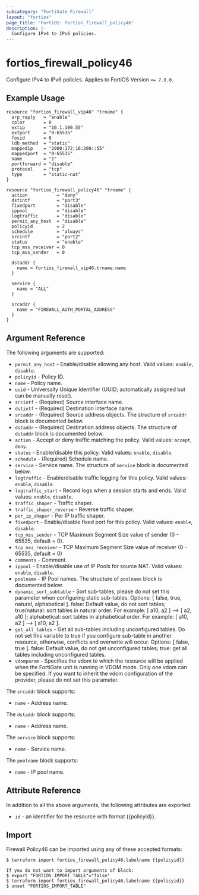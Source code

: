 ```yaml
---
subcategory: "FortiGate Firewall"
layout: "fortios"
page_title: "FortiOS: fortios_firewall_policy46"
description: |-
  Configure IPv4 to IPv6 policies.
---
```


# fortios_firewall_policy46
Configure IPv4 to IPv6 policies. Applies to FortiOS Version `<= 7.0.0`.

## Example Usage

```hcl
resource "fortios_firewall_vip46" "trname" {
  arp_reply   = "enable"
  color       = 0
  extip       = "10.1.100.55"
  extport     = "0-65535"
  fosid       = 0
  ldb_method  = "static"
  mappedip    = "2000:172:16:200::55"
  mappedport  = "0-65535"
  name        = "1"
  portforward = "disable"
  protocol    = "tcp"
  type        = "static-nat"
}

resource "fortios_firewall_policy46" "trname" {
  action           = "deny"
  dstintf          = "port3"
  fixedport        = "disable"
  ippool           = "disable"
  logtraffic       = "disable"
  permit_any_host  = "disable"
  policyid         = 2
  schedule         = "always"
  srcintf          = "port2"
  status           = "enable"
  tcp_mss_receiver = 0
  tcp_mss_sender   = 0

  dstaddr {
    name = fortios_firewall_vip46.trname.name
  }

  service {
    name = "ALL"
  }

  srcaddr {
    name = "FIREWALL_AUTH_PORTAL_ADDRESS"
  }
}
```

## Argument Reference

The following arguments are supported:

* `permit_any_host` - Enable/disable allowing any host. Valid values: `enable`, `disable`.
* `policyid` - Policy ID.
* `name` - Policy name.
* `uuid` - Universally Unique Identifier (UUID; automatically assigned but can be manually reset).
* `srcintf` - (Required) Source interface name.
* `dstintf` - (Required) Destination interface name.
* `srcaddr` - (Required) Source address objects. The structure of `srcaddr` block is documented below.
* `dstaddr` - (Required) Destination address objects. The structure of `dstaddr` block is documented below.
* `action` - Accept or deny traffic matching the policy. Valid values: `accept`, `deny`.
* `status` - Enable/disable this policy. Valid values: `enable`, `disable`.
* `schedule` - (Required) Schedule name.
* `service` - Service name. The structure of `service` block is documented below.
* `logtraffic` - Enable/disable traffic logging for this policy. Valid values: `enable`, `disable`.
* `logtraffic_start` - Record logs when a session starts and ends. Valid values: `enable`, `disable`.
* `traffic_shaper` - Traffic shaper.
* `traffic_shaper_reverse` - Reverse traffic shaper.
* `per_ip_shaper` - Per IP traffic shaper.
* `fixedport` - Enable/disable fixed port for this policy. Valid values: `enable`, `disable`.
* `tcp_mss_sender` - TCP Maximum Segment Size value of sender (0 - 65535, default = 0).
* `tcp_mss_receiver` - TCP Maximum Segment Size value of receiver (0 - 65535, default = 0)
* `comments` - Comment.
* `ippool` - Enable/disable use of IP Pools for source NAT. Valid values: `enable`, `disable`.
* `poolname` - IP Pool names. The structure of `poolname` block is documented below.
* `dynamic_sort_subtable` - Sort sub-tables, please do not set this parameter when configuring static sub-tables. Options: [ false, true, natural, alphabetical ]. false: Default value, do not sort tables; true/natural: sort tables in natural order. For example: [ a10, a2 ] --> [ a2, a10 ]; alphabetical: sort tables in alphabetical order. For example: [ a10, a2 ] --> [ a10, a2 ].
* `get_all_tables` - Get all sub-tables including unconfigured tables. Do not set this variable to true if you configure sub-table in another resource, otherwise, conflicts and overwrite will occur. Options: [ false, true ]. false: Default value, do not get unconfigured tables; true: get all tables including unconfigured tables. 
* `vdomparam` - Specifies the vdom to which the resource will be applied when the FortiGate unit is running in VDOM mode. Only one vdom can be specified. If you want to inherit the vdom configuration of the provider, please do not set this parameter.

The `srcaddr` block supports:

* `name` - Address name.

The `dstaddr` block supports:

* `name` - Address name.

The `service` block supports:

* `name` - Service name.

The `poolname` block supports:

* `name` - IP pool name.


## Attribute Reference

In addition to all the above arguments, the following attributes are exported:
* `id` - an identifier for the resource with format {{policyid}}.

## Import

Firewall Policy46 can be imported using any of these accepted formats:
```
$ terraform import fortios_firewall_policy46.labelname {{policyid}}

If you do not want to import arguments of block:
$ export "FORTIOS_IMPORT_TABLE"="false"
$ terraform import fortios_firewall_policy46.labelname {{policyid}}
$ unset "FORTIOS_IMPORT_TABLE"
```
